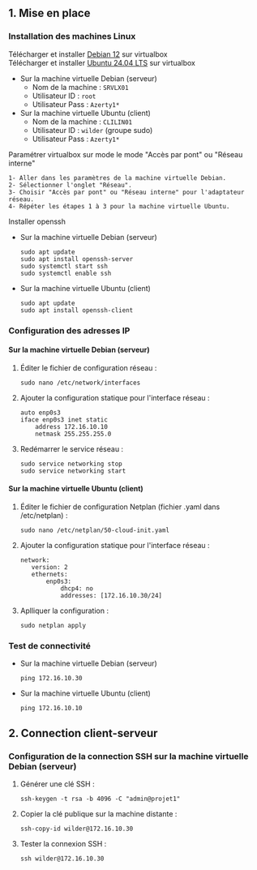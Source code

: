 ## 1. Mise en place

### Installation des machines Linux

Télécharger et installer [Debian 12](https://cdimage.debian.org/debian-cd/current/amd64/iso-cd/debian-12.7.0-amd64-netinst.iso) sur virtualbox  
Télécharger et installer [Ubuntu 24.04 LTS](https://releases.ubuntu.com/24.04.1/ubuntu-24.04.1-desktop-amd64.iso) sur virtualbox

- Sur la machine virtuelle Debian (serveur)    
    * Nom de la machine : ```SRVLX01```
    * Utilisateur ID : ```root```
    * Utilisateur Pass : ```Azerty1*```  
- Sur la machine virtuelle Ubuntu (client)
    * Nom de la machine : ```CLILIN01```
    * Utilisateur ID : ```wilder``` (groupe sudo)
    * Utilisateur Pass : ```Azerty1*```

Paramétrer virtualbox sur mode le mode "Accès par pont" ou "Réseau interne"

    1- Aller dans les paramètres de la machine virtuelle Debian.
    2- Sélectionner l'onglet "Réseau".
    3- Choisir "Accès par pont" ou "Réseau interne" pour l'adaptateur réseau.
    4- Répéter les étapes 1 à 3 pour la machine virtuelle Ubuntu.

Installer openssh

- Sur la machine virtuelle Debian (serveur)
    ``` 
    sudo apt update
    sudo apt install openssh-server
    sudo systemctl start ssh
    sudo systemctl enable ssh
    ```
- Sur la machine virtuelle Ubuntu (client)
    ``` 
    sudo apt update
    sudo apt install openssh-client
    ```
 
### Configuration des adresses IP

#### Sur la machine virtuelle Debian (serveur)  
 1. Éditer le fichier de configuration réseau :  
     ``` 
     sudo nano /etc/network/interfaces  
     ```
 2. Ajouter la configuration statique pour l'interface réseau :
    ``` 
    auto enp0s3
    iface enp0s3 inet static
        address 172.16.10.10
        netmask 255.255.255.0  
    ```
  3. Redémarrer le service réseau : 
     ```  
     sudo service networking stop  
     sudo service networking start
     ``` 

#### Sur la machine virtuelle Ubuntu (client)
 1. Éditer le fichier de configuration Netplan (fichier .yaml dans /etc/netplan) :  
     ``` 
     sudo nano /etc/netplan/50-cloud-init.yaml  
     ``` 
 2. Ajouter la configuration statique pour l'interface réseau :
     ``` 
    network:    
        version: 2  
        ethernets:
            enp0s3:
                dhcp4: no
                addresses: [172.16.10.30/24]
     ```
  3. Aplliquer la configuration :  
     ``` 
     sudo netplan apply
     ```
### Test de connectivité
- Sur la machine virtuelle Debian (serveur)
    ``` 
    ping 172.16.10.30
    ```
- Sur la machine virtuelle Ubuntu (client)
    ``` 
    ping 172.16.10.10
    ```


## 2. Connection client-serveur

### Configuration de la connection SSH sur la machine virtuelle Debian (serveur)
 1. Générer une clé SSH :  
     ``` 
     ssh-keygen -t rsa -b 4096 -C "admin@projet1"  
     ``` 
 2. Copier la clé publique sur la machine distante :
     ``` 
    ssh-copy-id wilder@172.16.10.30
     ```
  3. Tester la connexion SSH :  
     ``` 
     ssh wilder@172.16.10.30
     ```
